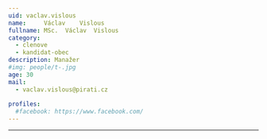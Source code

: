 ```yaml
---
uid: vaclav.vislous
name:     Václav	Vislous
fullname: MSc.	Václav	Vislous
category:
  - clenove
  - kandidat-obec
description: Manažer
#img: people/t-.jpg
age: 30
mail:
  - vaclav.vislous@pirati.cz
 
profiles:
  #facebook: https://www.facebook.com/
---
```


---